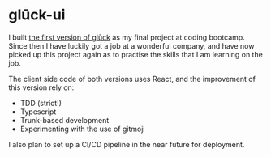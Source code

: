 # glūck-ui
I built [the first version of glūck](https://github.com/idanceinbetween/gluck-client) as my final project at coding bootcamp. Since then I have luckily got a job at a wonderful company, and have now picked up this project again as to practise the skills that I am learning on the job.

The client side code of both versions uses React, and the improvement of this version rely on: 
- TDD (strict!)
- Typescript
- Trunk-based development
- Experimenting with the use of gitmoji

I also plan to set up a CI/CD pipeline in the near future for deployment.